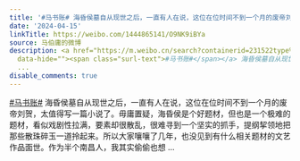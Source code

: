 ```yaml
---
title: '#马书账# 海昏侯墓自从现世之后，一直有人在说，这位在位时间不到一个月的废帝刘贺，太值得写一篇小说了。毋庸置疑，海昏侯是个好题材，但也是一个极难的题材，...'
date: '2024-04-15'
linkTitle: https://weibo.com/1444865141/O9NK9iBYa
source: 马伯庸的微博
description: <a href="https://m.weibo.cn/search?containerid=231522type%3D1%26t%3D10%26q%3D%23%E9%A9%AC%E4%B9%A6%E8%B4%A6%23&amp;isnewpage=1"
  data-hide=""><span class="surl-text">#马书账#</span></a> 海昏侯墓自从现世之后，一直有人在说，这位在位时间不到一个月的废帝刘贺，太值得写一篇小说了。毋庸置疑，海昏侯是个好题材，但也是一个极难的题材，看似戏剧性拉满，要素却很散乱，很难寻到一个坚实的抓手，提纲挈领地把那些散珠碎玉一道拎起来。所以大家嚷嚷了几年，也没见到有什么相关题材的文艺作品面世。作为半个南昌人，我其实偷偷也想
  ...
disable_comments: true
---
```

<a href="https://m.weibo.cn/search?containerid=231522type%3D1%26t%3D10%26q%3D%23%E9%A9%AC%E4%B9%A6%E8%B4%A6%23&amp;isnewpage=1" data-hide=""><span class="surl-text">#马书账#</span></a> 海昏侯墓自从现世之后，一直有人在说，这位在位时间不到一个月的废帝刘贺，太值得写一篇小说了。毋庸置疑，海昏侯是个好题材，但也是一个极难的题材，看似戏剧性拉满，要素却很散乱，很难寻到一个坚实的抓手，提纲挈领地把那些散珠碎玉一道拎起来。所以大家嚷嚷了几年，也没见到有什么相关题材的文艺作品面世。作为半个南昌人，我其实偷偷也想 ...
